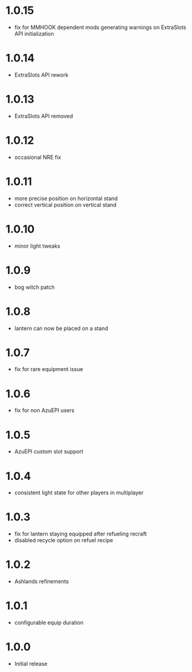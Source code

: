 # 1.0.15
* fix for MMHOOK dependent mods generating warnings on ExtraSlots API initialization

# 1.0.14
* ExtraSlots API rework

# 1.0.13
* ExtraSlots API removed

# 1.0.12
* occasional NRE fix

# 1.0.11
* more precise position on horizontal stand
* correct vertical position on vertical stand

# 1.0.10
* minor light tweaks

# 1.0.9
* bog witch patch

# 1.0.8
* lantern can now be placed on a stand

# 1.0.7
* fix for rare equipment issue

# 1.0.6
* fix for non AzuEPI users

# 1.0.5
* AzuEPI custom slot support

# 1.0.4
* consistent light state for other players in multiplayer

# 1.0.3
* fix for lantern staying equipped after refueling recraft
* disabled recycle option on refuel recipe

# 1.0.2
* Ashlands refinements

# 1.0.1
* configurable equip duration

# 1.0.0
* Initial release